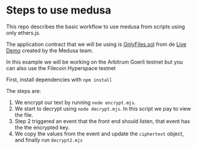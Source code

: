 # Steps to use medusa

This repo describes the basic workflow to use medusa from scripts using only ethers.js.

The application contract that we will be using is [OnlyFiles.sol](https://github.com/medusa-network/medusa-app/blob/main/src/contracts/OnlyFiles.sol) from de [Live Demo](https://demo.medusanet.xyz/) created by the Medusa team.

In this example we will be working on the Arbitrum Goerli testnet but you can also use the Filecoin Hyperspace testnet

First, install dependencies with `npm install`

The steps are:

1. We encrypt our text by running `node encrypt.mjs`.
2. We start to decrypt using `node decrypt.mjs`. In this script we pay to view the file.
3. Step 2 triggered an event that the front end should listen, that event has the the encrypted key.
4. We copy the values from the event and update the `ciphertext` object, and finally run `decrypt2.mjs`
